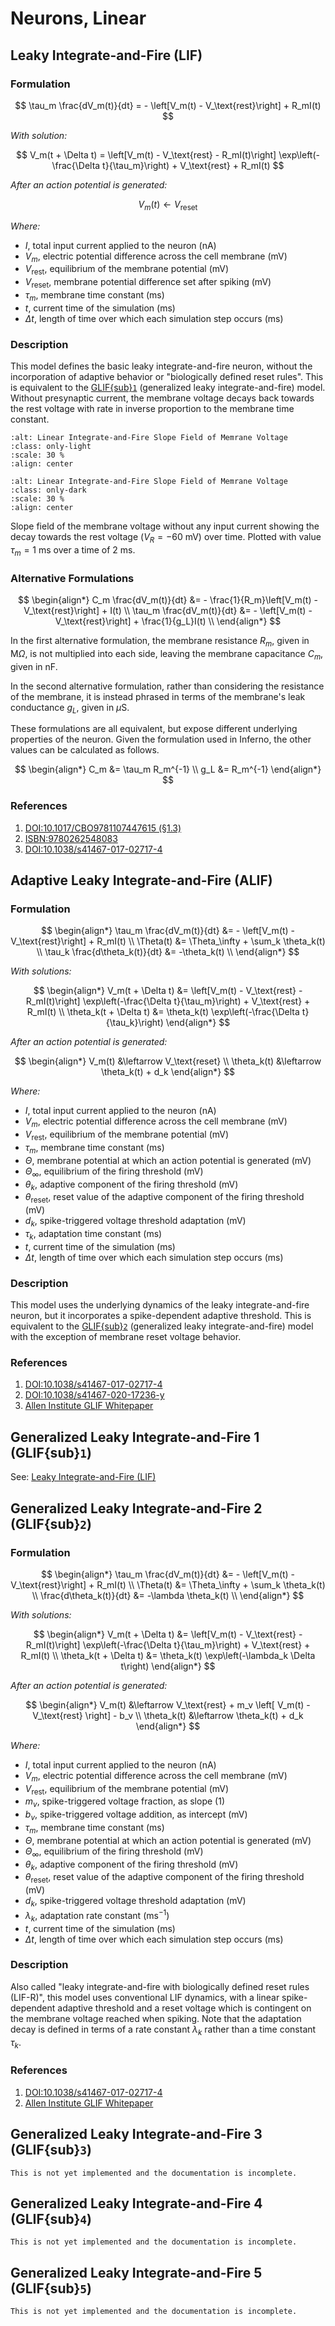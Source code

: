 # Neurons, Linear

## Leaky Integrate-and-Fire (LIF)
### Formulation
$$
\tau_m \frac{dV_m(t)}{dt} = - \left[V_m(t) - V_\text{rest}\right] + R_mI(t)
$$

*With solution:*

$$
V_m(t + \Delta t) = \left[V_m(t) - V_\text{rest} - R_mI(t)\right] \exp\left(-\frac{\Delta t}{\tau_m}\right) + V_\text{rest} + R_mI(t)
$$

*After an action potential is generated:*

$$V_m(t) \leftarrow V_\text{reset}$$

*Where:*
- $I$, total input current applied to the neuron $(\text{nA})$
- $V_m$, electric potential difference across the cell membrane $(\text{mV})$
- $V_\text{rest}$, equilibrium of the membrane potential $(\text{mV})$
- $V_\text{reset}$, membrane potential difference set after spiking $(\text{mV})$
- $\tau_m$, membrane time constant $(\text{ms})$
- $t$, current time of the simulation $(\text{ms})$
- $\Delta t$, length of time over which each simulation step occurs $(\text{ms})$

### Description
This model defines the basic leaky integrate-and-fire neuron, without the incorporation of adaptive behavior or "biologically defined reset rules". This is equivalent to the [GLIF{sub}`1`](https://www.nature.com/articles/s41467-017-02717-4) (generalized leaky integrate-and-fire) model. Without presynaptic current, the membrane
voltage decays back towards the rest voltage with rate in inverse proportion to the membrane time constant.

```{image} ../images/plots/lif_slope_field_light.png
:alt: Linear Integrate-and-Fire Slope Field of Memrane Voltage
:class: only-light
:scale: 30 %
:align: center
```

```{image} ../images/plots/lif_slope_field_dark.png
:alt: Linear Integrate-and-Fire Slope Field of Memrane Voltage
:class: only-dark
:scale: 30 %
:align: center
```

Slope field of the membrane voltage without any input current showing the decay towards
the rest voltage $(V_R = -60 \text{ mV})$ over time. Plotted with value $\tau_m=1 \text{ ms}$
over a time of $2 \text{ ms}$.

### Alternative Formulations
$$
\begin{align*}
C_m \frac{dV_m(t)}{dt} &= - \frac{1}{R_m}\left[V_m(t) - V_\text{rest}\right] + I(t) \\
\tau_m \frac{dV_m(t)}{dt} &= - \left[V_m(t) - V_\text{rest}\right] + \frac{1}{g_L}I(t) \\
\end{align*}
$$

In the first alternative formulation, the membrane resistance $R_m$, given in $\text{M}\Omega$, is not multiplied into each side, leaving the membrane capacitance $C_m$, given in $\text{nF}$.

In the second alternative formulation, rather than considering the resistance of the membrane, it is instead phrased in terms of the membrane's leak conductance $g_L$, given in $\mu\text{S}$.

These formulations are all equivalent, but expose different underlying properties of the neuron. Given the formulation used in Inferno, the other values can be calculated as follows.

$$
\begin{align*}
    C_m &= \tau_m R_m^{-1} \\
    g_L &= R_m^{-1}
\end{align*}
$$

### References
1. [DOI:10.1017/CBO9781107447615 (§1.3)](https://neuronaldynamics.epfl.ch/online/Ch1.S3.html)
2. [ISBN:9780262548083](https://github.com/RobertRosenbaum/ModelingNeuralCircuits/blob/main/ModelingNeuralCircuits.pdf)
3. [DOI:10.1038/s41467-017-02717-4](https://www.nature.com/articles/s41467-017-02717-4)

## Adaptive Leaky Integrate-and-Fire (ALIF)
### Formulation
$$
\begin{align*}
    \tau_m \frac{dV_m(t)}{dt} &= - \left[V_m(t) - V_\text{rest}\right] + R_mI(t) \\
    \Theta(t) &= \Theta_\infty + \sum_k \theta_k(t) \\
    \tau_k \frac{d\theta_k(t)}{dt} &= -\theta_k(t) \\
\end{align*}
$$

*With solutions:*

$$
\begin{align*}
    V_m(t + \Delta t) &= \left[V_m(t) - V_\text{rest} - R_mI(t)\right] \exp\left(-\frac{\Delta t}{\tau_m}\right) + V_\text{rest} + R_mI(t) \\
    \theta_k(t + \Delta t) &= \theta_k(t) \exp\left(-\frac{\Delta t}{\tau_k}\right)
\end{align*}
$$

*After an action potential is generated:*

$$
\begin{align*}
    V_m(t) &\leftarrow V_\text{reset} \\
    \theta_k(t) &\leftarrow \theta_k(t) + d_k
\end{align*}
$$

*Where:*
- $I$, total input current applied to the neuron $(\text{nA})$
- $V_m$, electric potential difference across the cell membrane $(\text{mV})$
- $V_\text{rest}$, equilibrium of the membrane potential $(\text{mV})$
- $\tau_m$, membrane time constant $(\text{ms})$
- $\Theta$, membrane potential at which an action potential is generated $(\text{mV})$
- $\Theta_\infty$, equilibrium of the firing threshold $(\text{mV})$
- $\theta_k$, adaptive component of the firing threshold $(\text{mV})$
- $\theta_\text{reset}$, reset value of the adaptive component of the firing threshold $(\text{mV})$
- $d_k$, spike-triggered voltage threshold adaptation $(\text{mV})$
- $\tau_k$, adaptation time constant $(\text{ms})$
- $t$, current time of the simulation $(\text{ms})$
- $\Delta t$, length of time over which each simulation step occurs $(\text{ms})$

### Description
This model uses the underlying dynamics of the leaky integrate-and-fire neuron, but it incorporates a spike-dependent adaptive threshold. This is equivalent to the [GLIF{sub}`2`](https://www.nature.com/articles/s41467-017-02717-4) (generalized leaky integrate-and-fire) model with the exception of membrane reset voltage behavior.

### References
1. [DOI:10.1038/s41467-017-02717-4](https://www.nature.com/articles/s41467-017-02717-4)
2. [DOI:10.1038/s41467-020-17236-y](https://www.nature.com/articles/s41467-020-17236-y)
3. [Allen Institute GLIF Whitepaper](http://web.archive.org/web/20230428012128/https://help.brain-map.org/download/attachments/8323525/glifmodels.pdf)


## Generalized Leaky Integrate-and-Fire 1 (GLIF{sub}`1`)
See: [Leaky Integrate-and-Fire (LIF)](#leaky-integrate-and-fire-lif)

## Generalized Leaky Integrate-and-Fire 2 (GLIF{sub}`2`)
### Formulation
$$
\begin{align*}
    \tau_m \frac{dV_m(t)}{dt} &= - \left[V_m(t) - V_\text{rest}\right] + R_mI(t) \\
    \Theta(t) &= \Theta_\infty + \sum_k \theta_k(t) \\
    \frac{d\theta_k(t)}{dt} &= -\lambda \theta_k(t) \\
\end{align*}
$$

*With solutions:*

$$
\begin{align*}
    V_m(t + \Delta t) &= \left[V_m(t) - V_\text{rest} - R_mI(t)\right] \exp\left(-\frac{\Delta t}{\tau_m}\right) + V_\text{rest} + R_mI(t) \\
    \theta_k(t + \Delta t) &= \theta_k(t) \exp\left(-\lambda_k \Delta t\right)
\end{align*}
$$

*After an action potential is generated:*

$$
\begin{align*}
    V_m(t) &\leftarrow V_\text{rest} + m_v \left[ V_m(t) - V_\text{rest} \right] - b_v \\
    \theta_k(t) &\leftarrow \theta_k(t) + d_k
\end{align*}
$$

*Where:*
- $I$, total input current applied to the neuron $(\text{nA})$
- $V_m$, electric potential difference across the cell membrane $(\text{mV})$
- $V_\text{rest}$, equilibrium of the membrane potential $(\text{mV})$
- $m_v$, spike-triggered voltage fraction, as slope $(\text{1})$
- $b_v$, spike-triggered voltage addition, as intercept $(\text{mV})$
- $\tau_m$, membrane time constant $(\text{ms})$
- $\Theta$, membrane potential at which an action potential is generated $(\text{mV})$
- $\Theta_\infty$, equilibrium of the firing threshold $(\text{mV})$
- $\theta_k$, adaptive component of the firing threshold $(\text{mV})$
- $\theta_\text{reset}$, reset value of the adaptive component of the firing threshold $(\text{mV})$
- $d_k$, spike-triggered voltage threshold adaptation $(\text{mV})$
- $\lambda_k$, adaptation rate constant $(\text{ms}^{-1})$
- $t$, current time of the simulation $(\text{ms})$
- $\Delta t$, length of time over which each simulation step occurs $(\text{ms})$

### Description
Also called "leaky integrate-and-fire with biologically defined reset rules (LIF-R)", this model uses conventional LIF dynamics, with a linear spike-dependent adaptive threshold and a reset voltage which is contingent on the membrane voltage reached when spiking. Note that the adaptation decay is defined in terms of a rate constant $\lambda_k$ rather than a time constant $\tau_k$.

### References
1. [DOI:10.1038/s41467-017-02717-4](https://www.nature.com/articles/s41467-017-02717-4)
2. [Allen Institute GLIF Whitepaper](http://web.archive.org/web/20230428012128/https://help.brain-map.org/download/attachments/8323525/glifmodels.pdf)

## Generalized Leaky Integrate-and-Fire 3 (GLIF{sub}`3`)
```{admonition} Work In Progress
This is not yet implemented and the documentation is incomplete.
```

## Generalized Leaky Integrate-and-Fire 4 (GLIF{sub}`4`)
```{admonition} Work In Progress
This is not yet implemented and the documentation is incomplete.
```

## Generalized Leaky Integrate-and-Fire 5 (GLIF{sub}`5`)
```{admonition} Work In Progress
This is not yet implemented and the documentation is incomplete.
```